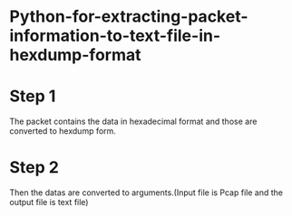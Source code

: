 # Python-for-extracting-packet-information-to-text-file-in-hexdump-format
# Step 1
The packet contains the data in hexadecimal format and those are converted to hexdump  form.

# Step 2
Then the datas are converted to arguments.(Input file is Pcap file and the output file is text file)
